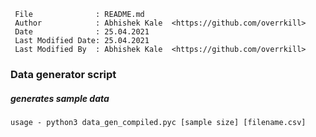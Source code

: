 ```
 File              : README.md
 Author            : Abhishek Kale  <https://github.com/overrkill>
 Date              : 25.04.2021
 Last Modified Date: 25.04.2021
 Last Modified By  : Abhishek Kale  <https://github.com/overrkill>
```
### Data generator script 

##### generates sample data 

```
usage - python3 data_gen_compiled.pyc [sample size] [filename.csv]
```
